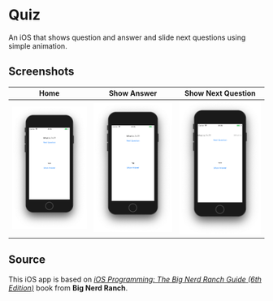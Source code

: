 # Quiz
An iOS that shows question and answer and slide next questions using simple animation.

## Screenshots
| Home  | Show Answer | Show Next Question |
| ------------- | ------------- | ------------- |
| ![alt text](https://github.com/ariashary/Quiz/blob/master/screenshots/home.png)  | ![alt text](https://github.com/ariashary/Quiz/blob/master/screenshots/show-answer.png)  | ![alt text](https://github.com/ariashary/Quiz/blob/master/screenshots/next-question.png)  |

## Source
This iOS app is based on [*iOS Programming: The Big Nerd Ranch Guide (6th Edition)*](https://www.bignerdranch.com/books/ios-programming-the-big-nerd-ranch-guide-sixth-edition/) book from **Big Nerd Ranch**.
